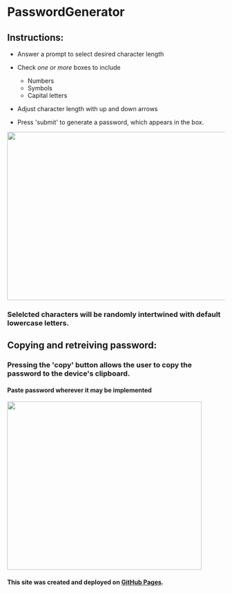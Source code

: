 # PasswordGenerator

## Instructions:

- Answer a prompt to select desired character length
- Check *one or more* boxes to include
    - Numbers
    - Symbols
    - Capital letters

- Adjust character length with up and down arrows
- Press 'submit' to generate a password, which appears in the box.

<img src="https://user-images.githubusercontent.com/38336934/71025366-21256880-20c4-11ea-88da-1b32832d256d.png" width="540" height="390">

### Selelcted characters will be randomly intertwined with default lowercase letters.

## Copying and retreiving password:
### Pressing the 'copy' button allows the user to copy the password to the device's clipboard. 

#### Paste password wherever it may be implemented
 <img src="https://user-images.githubusercontent.com/38336934/71025587-8ed19480-20c4-11ea-9924-539e25331204.png" width="450" height="390">

#### This site was created and deployed on [GitHub Pages](https://fancystacks.github.io/passwordgenerator/).
